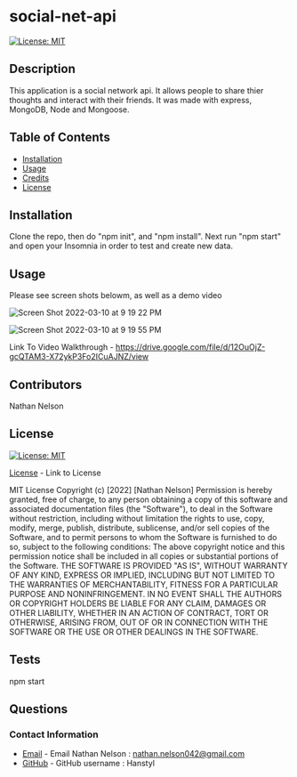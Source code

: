 # social-net-api
  
  [![License: MIT](https://img.shields.io/badge/License-MIT-yellow.svg)](https://opensource.org/licenses/MIT)
    
  ## Description

  This application is a social network api. It allows people to share thier thoughts and interact with their friends. It was made with express, MongoDB, Node and Mongoose.

  ## Table of Contents

  * [Installation](#installation)
  * [Usage](#usage)
  * [Credits](#credits)
  * [License](#license)

  ## Installation

  Clone the repo, then do "npm init", and "npm install". Next run "npm start" and open your Insomnia in order to test and create new data.

  ## Usage

  Please see screen shots belowm, as well as a demo video

  ![Screen Shot 2022-03-10 at 9 19 22 PM](https://user-images.githubusercontent.com/79775889/157802133-5817ef77-e1cf-4a7d-9ad7-7f3555877ef5.png)
  
  ![Screen Shot 2022-03-10 at 9 19 55 PM](https://user-images.githubusercontent.com/79775889/157802141-bdef05c4-2757-4e76-b6d4-5bd4fa881763.png)
  
  Link To Video Walkthrough - https://drive.google.com/file/d/12OuOjZ-gcQTAM3-X72ykP3Fo2ICuAJNZ/view


  ## Contributors

  Nathan Nelson

  ## License

  [![License: MIT](https://img.shields.io/badge/License-MIT-yellow.svg)](https://opensource.org/licenses/MIT)

  [License](https://opensource.org/licenses/MIT) - Link to License

  
MIT License
Copyright (c) [2022] [Nathan Nelson]
Permission is hereby granted, free of charge, to any person obtaining a copy
of this software and associated documentation files (the "Software"), to deal
in the Software without restriction, including without limitation the rights
to use, copy, modify, merge, publish, distribute, sublicense, and/or sell
copies of the Software, and to permit persons to whom the Software is
furnished to do so, subject to the following conditions:
The above copyright notice and this permission notice shall be included in all
copies or substantial portions of the Software.
THE SOFTWARE IS PROVIDED "AS IS", WITHOUT WARRANTY OF ANY KIND, EXPRESS OR
IMPLIED, INCLUDING BUT NOT LIMITED TO THE WARRANTIES OF MERCHANTABILITY,
FITNESS FOR A PARTICULAR PURPOSE AND NONINFRINGEMENT. IN NO EVENT SHALL THE
AUTHORS OR COPYRIGHT HOLDERS BE LIABLE FOR ANY CLAIM, DAMAGES OR OTHER
LIABILITY, WHETHER IN AN ACTION OF CONTRACT, TORT OR OTHERWISE, ARISING FROM,
OUT OF OR IN CONNECTION WITH THE SOFTWARE OR THE USE OR OTHER DEALINGS IN THE
SOFTWARE.


  ## Tests

  npm start

  ## Questions
  ### Contact Information
* [Email](mailto:nathan.nelson042@gmail.com) - Email Nathan Nelson : nathan.nelson042@gmail.com
* [GitHub](https://github.com/Hanstyl) - GitHub username : Hanstyl
